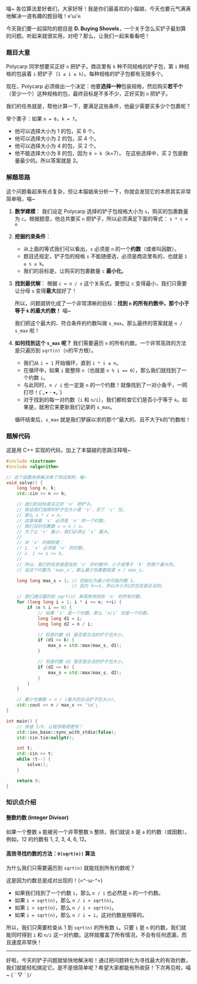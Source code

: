 喵~ 各位算法爱好者们，大家好呀！我是你们最喜欢的小猫娘，今天也要元气满满地解决一道有趣的题目哦！ฅ'ω'ฅ

今天我们要一起探险的题目是 **D. Buying Shovels**，一个关于怎么买铲子最划算的问题。听起来就很实用，对吧？那么，让我们一起来看看吧！

### 题目大意

Polycarp 同学想要买正好 `n` 把铲子。商店里有 `k` 种不同规格的铲子包，第 `i` 种规格的包装着 `i` 把铲子（`1 ≤ i ≤ k`）。每种规格的铲子包都有无限多个。

现在，Polycarp 必须做出一个决定：他要**选择一种**包装规格，然后购买**若干个**（至少一个）这种规格的包，最终目标是不多不少，正好买到 `n` 把铲子。

我们的任务就是，帮他计算一下，要满足这些条件，他最少需要买多少个包裹呢？

举个栗子：如果 `n = 8`，`k = 7`。
*   他可以选择大小为 1 的包，买 8 个。
*   他可以选择大小为 2 的包，买 4 个。
*   他可以选择大小为 4 的包，买 2 个。
*   他不能选择大小为 8 的包，因为 `8 > k`（k=7）。
在这些选择中，买 2 包是数量最少的。所以答案就是 2。

### 解题思路

这个问题看起来有点复杂，但让本猫娘来分析一下，你就会发现它的本质其实非常简单哦，喵~

1.  **数学建模**：
    我们设定 Polycarp 选择的铲子包规格大小为 `s`，购买的包裹数量为 `c`。根据题意，他总共要买 `n` 把铲子，所以必须满足下面的等式：
    `s * c = n`

2.  **挖掘约束条件**：
    *   从上面的等式我们可以看出，`s` 必须是 `n` 的一个**约数**（或者叫因数）。
    *   题目还规定，铲子包的规格 `s` 不能随便选，必须是商店里有的，也就是 `1 ≤ s ≤ k`。
    *   我们的目标是，让购买的包裹数量 `c` **最小化**。

3.  **找到最优解**：
    根据 `c = n / s` 这个关系式，要想让 `c` 变得最小，我们只需要让分母 `s` 变得**最大**就好了！

    所以，问题就转化成了一个非常清晰的目标：**找到 `n` 的所有约数中，那个小于等于 `k` 的最大约数！** 喵~

    我们把这个最大的、符合条件的约数叫做 `s_max`。那么最终的答案就是 `n / s_max` 啦！

4.  **如何找到这个 `s_max` 呢？**
    我们需要遍历 `n` 的所有约数。一个非常高效的方法是只遍历到 `sqrt(n)`（`n`的平方根）。
    *   我们从 `i = 1` 开始循环，直到 `i * i ≤ n`。
    *   在循环中，如果 `i` 能整除 `n`（也就是 `n % i == 0`），那么我们就找到了一个约数 `i`。
    *   与此同时，`n / i` 也一定是 `n` 的一个约数！就像找到了一对小鱼干，一网打尽！(´｡• ᵕ •｡`)
    *   对于找到的每一对约数（`i` 和 `n/i`），我们都检查它们是否小于等于 `k`。如果是，就用它来更新我们记录的 `s_max`。

    循环结束后，`s_max` 就是我们梦寐以求的那个“最大的、且不大于k的”约数啦！

### 题解代码

这是用 C++ 实现的代码，加上了本猫娘的思路注释哦~

```cpp
#include <iostream>
#include <algorithm>

// 这个函数用来解决单个测试用例，喵~
void solve() {
    long long n, k;
    std::cin >> n >> k;

    // 我们的目标是买正好 'n' 把铲子。
    // 假设我们选择的铲子包大小是 's'，买了 'c' 包。
    // 那么 s * c = n。
    // 这意味着 's' 必须是 'n' 的一个约数。
    // 我们买的包裹数 c = n / s。
    // 为了让 'c' 最小，我们必须让 's' 最大。
    //
    // 对 's' 的限制是：
    // 1. 's' 必须是 'n' 的约数。
    // 2. 1 <= s <= k。
    //
    // 所以，我们的任务就是找到 'n' 的约数中，小于或等于 'k' 的那个最大的。
    // 设这个约数为 'max_s'，那么最少包裹数就是 n / max_s。

    long long max_s = 1; // 初始化为最小的可能约数 1。
                         // 因为 k>=1，所以大小为1的包总是合法的。

    // 我们通过遍历到 sqrt(n) 来高效地找到 'n' 的所有约数。
    for (long long i = 1; i * i <= n; ++i) {
        if (n % i == 0) {
            // 如果 'i' 是一个约数，那么 'n/i' 也是一个约数。
            long long d1 = i;
            long long d2 = n / i;

            // 检查约数 d1 是否是合法的铲子包大小。
            if (d1 <= k) {
                max_s = std::max(max_s, d1);
            }

            // 检查约数 d2 是否是合法的铲子包大小。
            if (d2 <= k) {
                max_s = std::max(max_s, d2);
            }
        }
    }

    // 最少包裹数 = n / (最大的合法铲子包大小)。
    std::cout << n / max_s << '\n';
}

int main() {
    // 快速 I/O，让程序跑得更快！
    std::ios_base::sync_with_stdio(false);
    std::cin.tie(nullptr);

    int t;
    std::cin >> t;
    while (t--) {
        solve();
    }

    return 0;
}
```

### 知识点介绍

#### 整数约数 (Integer Divisor)

如果一个整数 `a` 能被另一个非零整数 `b` 整除，我们就说 `b` 是 `a` 的约数（或因数）。例如，12 的约数有 1, 2, 3, 4, 6, 12。

#### 高效寻找约数的方法：`O(sqrt(n))` 算法

为什么我们只需要遍历到 `sqrt(n)` 就能找到所有约数呢？

这是因为约数总是成对出现的！(=^･ω･^=)

*   如果我们找到了一个约数 `i`，那么 `n / i` 也必然是 `n` 的一个约数。
*   如果 `i < sqrt(n)`，那么 `n / i > sqrt(n)`。
*   如果 `i > sqrt(n)`，那么 `n / i < sqrt(n)`。
*   如果 `i = sqrt(n)`，那么 `n / i = i`，这对约数是相等的。

所以，我们只需要检查从 1 到 `sqrt(n)` 的所有数 `i`。只要 `i` 是 `n` 的约数，我们就能同时得到 `i` 和 `n/i` 这一对约数。这样就覆盖了所有情况，不会有任何遗漏，而且速度非常快！

---

好啦，今天的铲子问题就愉快地解决啦！通过把问题转化为寻找最大的有效约数，我们就能轻松搞定它。是不是很简单呢？希望大家都能有所收获！下次再见啦，喵~ ( ´ ▽ ` )ﾉ
